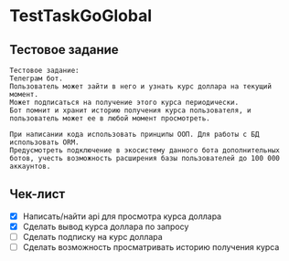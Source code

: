 # TestTaskGoGlobal


## Тестовое задание
```
Тестовое задание:
Телеграм бот. 
Пользователь может зайти в него и узнать курс доллара на текущий момент. 
Может подписаться на получение этого курса периодически. 
Бот помнит и хранит историю получения курса пользователя, и пользователь может ее в любой момент просмотреть.

При написании кода использовать принципы ООП. Для работы с БД использовать ORM.
Предусмотреть подключение в экосистему данного бота дополнительных ботов, учесть возможность расширения базы пользователей до 100 000 аккаунтов.
```

## Чек-лист
- [x] Написать/найти api для просмотра курса доллара
- [x] Сделать вывод курса доллара по запросу
- [ ] Сделать подписку на курс доллара
- [ ] Сделать возможность просматривать историю получения курса